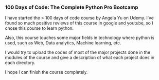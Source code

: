 ### 100 Days of Code: The Complete Python Pro Bootcamp

I have started the > 100 days of code course by Angela Yu on Udemy.
I've found so much positive reviews of this course in google and youtube, so I chose this course to learn python.

Also, this course touches some major fields in technology where python is used, such as Web, Data analytics, Machine learning, etc.

I would try to upload the codes of most of the major projects done in the modules of the course and give a description of what each project does in each directory.

I hope I can finish the course completely. 

